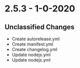 # 2.5.3 - 1-0-2020

## Unclassified Changes

-   Create autorelease.yml
-   Create manifest.yml
-   Create changelog.yml
-   Update nodejs.yml
-   Update nodejs.yml
